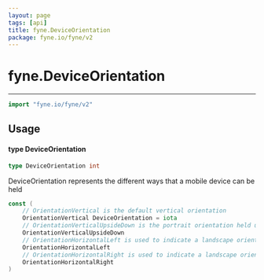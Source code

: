 ```yaml
---
layout: page
tags: [api]
title: fyne.DeviceOrientation
package: fyne.io/fyne/v2
---
```


# fyne.DeviceOrientation
---
```go
import "fyne.io/fyne/v2"
```

## Usage

#### type DeviceOrientation

```go
type DeviceOrientation int
```

DeviceOrientation represents the different ways that a mobile device can be held

```go
const (
	// OrientationVertical is the default vertical orientation
	OrientationVertical DeviceOrientation = iota
	// OrientationVerticalUpsideDown is the portrait orientation held upside down
	OrientationVerticalUpsideDown
	// OrientationHorizontalLeft is used to indicate a landscape orientation with the top to the left
	OrientationHorizontalLeft
	// OrientationHorizontalRight is used to indicate a landscape orientation with the top to the right
	OrientationHorizontalRight
)
```
